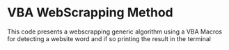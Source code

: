 # VBA WebScrapping Method

This code presents a webscrapping generic algorithm using a VBA Macros for detecting a website word and if so printing the result in the terminal

